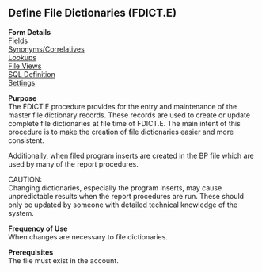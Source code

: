 ##  Define File Dictionaries (FDICT.E)

<PageHeader />

**Form Details**  
[ Fields ](FDICT-E-1/README.md)   
[ Synonyms/Correlatives ](FDICT-E-2/README.md)   
[ Lookups ](FDICT-E-3/README.md)   
[ File Views ](FDICT-E-4/README.md)   
[ SQL Definition ](FDICT-E-5/README.md)   
[ Settings ](FDICT-E-6/README.md)   

**Purpose**  
The FDICT.E procedure provides for the entry and maintenance of the master
file dictionary records. These records are used to create or update complete
file dictionaries at file time of FDICT.E. The main intent of this procedure
is to make the creation of file dictionaries easier and more consistent.  
  
Additionally, when filed program inserts are created in the BP file which are
used by many of the report procedures.  
  
CAUTION:  
Changing dictionaries, especially the program inserts, may cause unpredictable
results when the report procedures are run. These should only be updated by
someone with detailed technical knowledge of the system.

**Frequency of Use**  
When changes are necessary to file dictionaries.

**Prerequisites**  
The file must exist in the account.

<badge text= "Version 8.10.57" vertical="middle" />

<PageFooter />
